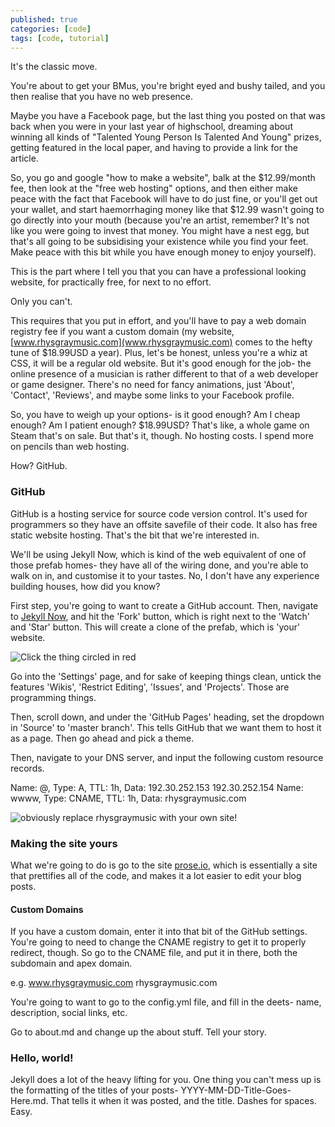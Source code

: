 ```yaml
---
published: true
categories: [code]
tags: [code, tutorial]
---
```

It's the classic move.

You're about to get your BMus, you're bright eyed and bushy tailed, and you then realise that you have no web presence.

Maybe you have a Facebook page, but the last thing you posted on that was back when you were in your last year of highschool, dreaming about winning all kinds of "Talented Young Person Is Talented And Young" prizes, getting featured in the local paper, and having to provide a link for the article.

So, you go and google "how to make a website", balk at the $12.99/month fee, then look at the "free web hosting" options, and then either make peace with the fact that Facebook will have to do just fine, or you'll get out your wallet, and start haemorrhaging money like that $12.99 wasn't going to go directly into your mouth (because you're an artist, remember? It's not like you were going to invest that money. You might have a nest egg, but that's all going to be subsidising your existence while you find your feet. Make peace with this bit while you have enough money to enjoy yourself).

This is the part where I tell you that you can have a professional looking website, for practically free, for next to no effort.

Only you can't.

This requires that you put in effort, and you'll have to pay a web domain registry fee if you want a custom domain (my website, [www.rhysgraymusic.com](www.rhysgraymusic.com) comes to the hefty tune of $18.99USD a year). Plus, let's be honest, unless you're a whiz at CSS, it will be a regular old website. But it's good enough for the job- the online presence of a musician is rather different to that of a web developer or game designer. There's no need for fancy animations, just 'About', 'Contact', 'Reviews', and maybe some links to your Facebook profile.

So, you have to weigh up your options- is it good enough? Am I cheap enough? Am I patient enough? $18.99USD? That's like, a whole game on Steam that's on sale. But that's it, though. No hosting costs. I spend more on pencils than web hosting.

How? GitHub.

### GitHub

GitHub is a hosting service for source code version control. It's used for programmers so they have an offsite savefile of their code. It also has free static website hosting. That's the bit that we're interested in.

We'll be using Jekyll Now, which is kind of the web equivalent of one of those prefab homes- they have all of the wiring done, and you're able to walk on in, and customise it to your tastes. No, I don't have any experience building houses, how did you know?

First step, you're going to want to create a GitHub account. Then, navigate to [Jekyll Now](https://github.com/barryclark/jekyll-now), and hit the 'Fork' button, which is right next to the 'Watch' and 'Star' button. This will create a clone of the prefab, which is 'your' website.

![Click the thing circled in red]({{site.baseurl}}/assets/img/githubFork.png)

Go into the 'Settings' page, and for sake of keeping things clean, untick the features 'Wikis', 'Restrict Editing', 'Issues', and 'Projects'. Those are programming things.

Then, scroll down, and under the 'GitHub Pages' heading, set the dropdown in 'Source' to 'master branch'. This tells GitHub that we want them to host it as a page. Then go ahead and pick a theme.



Then, navigate to your DNS server, and input the following custom resource records.

Name: @, 		Type: A, 		TTL: 1h, 	Data: 192.30.252.153
												  192.30.252.154
Name: wwww, 	Type: CNAME, 	TTL: 1h, 	Data: rhysgraymusic.com

![obviously replace rhysgraymusic with your own site!]({{site.baseurl}}/assets/img/dns.png)

### Making the site **yours**

What we're going to do is go to the site [prose.io](prose.io), which is essentially a site that prettifies all of the code, and makes it a lot easier to edit your blog posts.

#### Custom Domains
If you have a custom domain, enter it into that bit of the GitHub settings. You're going to need to change the CNAME registry to get it to properly redirect, though. So go to the CNAME file, and put it in there, both the subdomain and apex domain.

e.g.
www.rhysgraymusic.com
rhysgraymusic.com




You're going to want to go to the config.yml file, and fill in the deets- name, description, social links, etc.

Go to about.md and change up the about stuff. Tell your story.

### Hello, world!

Jekyll does a lot of the heavy lifting for you. One thing you can't mess up is the formatting of the titles of your posts- YYYY-MM-DD-Title-Goes-Here.md. That tells it when it was posted, and the title. Dashes for spaces. Easy.
